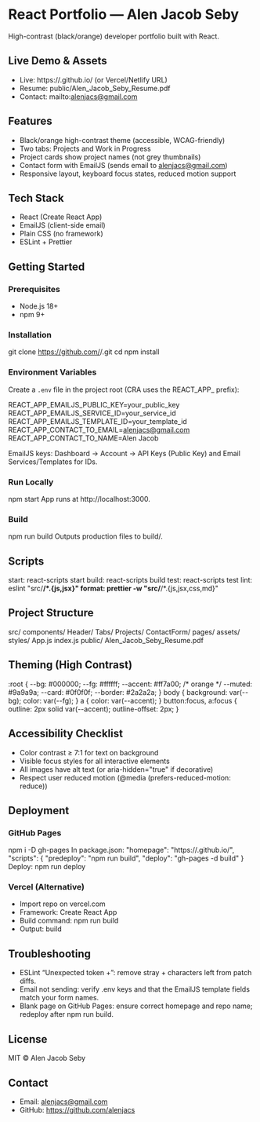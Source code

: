 
# React Portfolio — Alen Jacob Seby

High-contrast (black/orange) developer portfolio built with React.

## Live Demo & Assets
- Live: https://<your-username>.github.io/<your-repo> (or Vercel/Netlify URL)
- Resume: public/Alen_Jacob_Seby_Resume.pdf
- Contact: mailto:alenjacs@gmail.com

## Features
- Black/orange high-contrast theme (accessible, WCAG-friendly)
- Two tabs: Projects and Work in Progress
- Project cards show project names (not grey thumbnails)
- Contact form with EmailJS (sends email to alenjacs@gmail.com)
- Responsive layout, keyboard focus states, reduced motion support

## Tech Stack
- React (Create React App)
- EmailJS (client-side email)
- Plain CSS (no framework)
- ESLint + Prettier

## Getting Started

### Prerequisites
- Node.js 18+
- npm 9+

### Installation
git clone https://github.com/<your-username>/<your-repo>.git
cd <your-repo>
npm install

### Environment Variables
Create a `.env` file in the project root (CRA uses the REACT_APP_ prefix):

REACT_APP_EMAILJS_PUBLIC_KEY=your_public_key
REACT_APP_EMAILJS_SERVICE_ID=your_service_id
REACT_APP_EMAILJS_TEMPLATE_ID=your_template_id
REACT_APP_CONTACT_TO_EMAIL=alenjacs@gmail.com
REACT_APP_CONTACT_TO_NAME=Alen Jacob

EmailJS keys: Dashboard → Account → API Keys (Public Key) and Email Services/Templates for IDs.

### Run Locally
npm start
App runs at http://localhost:3000.

### Build
npm run build
Outputs production files to build/.

## Scripts
start: react-scripts start
build: react-scripts build
test: react-scripts test
lint: eslint "src/**/*.{js,jsx}"
format: prettier -w "src/**/*.{js,jsx,css,md}"

## Project Structure
src/
  components/
    Header/
    Tabs/
    Projects/
    ContactForm/
  pages/
  assets/
  styles/
  App.js
  index.js
public/
  Alen_Jacob_Seby_Resume.pdf

## Theming (High Contrast)
:root {
  --bg: #000000;
  --fg: #ffffff;
  --accent: #ff7a00; /* orange */
  --muted: #9a9a9a;
  --card: #0f0f0f;
  --border: #2a2a2a;
}
body { background: var(--bg); color: var(--fg); }
a { color: var(--accent); }
button:focus, a:focus { outline: 2px solid var(--accent); outline-offset: 2px; }

## Accessibility Checklist
- Color contrast ≥ 7:1 for text on background
- Visible focus styles for all interactive elements
- All images have alt text (or aria-hidden="true" if decorative)
- Respect user reduced motion (@media (prefers-reduced-motion: reduce))

## Deployment

### GitHub Pages
npm i -D gh-pages
In package.json:
  "homepage": "https://<your-username>.github.io/<your-repo>",
  "scripts": {
    "predeploy": "npm run build",
    "deploy": "gh-pages -d build"
  }
Deploy:
npm run deploy

### Vercel (Alternative)
- Import repo on vercel.com
- Framework: Create React App
- Build command: npm run build
- Output: build

## Troubleshooting
- ESLint “Unexpected token +”: remove stray + characters left from patch diffs.
- Email not sending: verify .env keys and that the EmailJS template fields match your form names.
- Blank page on GitHub Pages: ensure correct homepage and repo name; redeploy after npm run build.

## License
MIT © Alen Jacob Seby

## Contact
- Email: alenjacs@gmail.com
- GitHub: https://github.com/alenjacs
